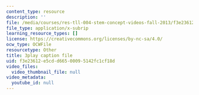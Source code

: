 ```yaml
---
content_type: resource
description: ''
file: /media/courses/res-tll-004-stem-concept-videos-fall-2013/f3e23612e5cdd66500095142fc1cf18d_0BDi0d1j7u0.srt
file_type: application/x-subrip
learning_resource_types: []
license: https://creativecommons.org/licenses/by-nc-sa/4.0/
ocw_type: OCWFile
resourcetype: Other
title: 3play caption file
uid: f3e23612-e5cd-d665-0009-5142fc1cf18d
video_files:
  video_thumbnail_file: null
video_metadata:
  youtube_id: null
---
```

